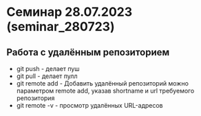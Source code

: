 ﻿# Семинар 28.07.2023 (seminar_280723)
## Работа с удалённым репозиторием

* git push - делает пуш
* git pull - делает пулл
* git remote add - Добавить удалённый репозиторий можно параметром remote add, указав shortname и url требуемого репозитория
* git remote -v - просмотр удалённых URL-адресов